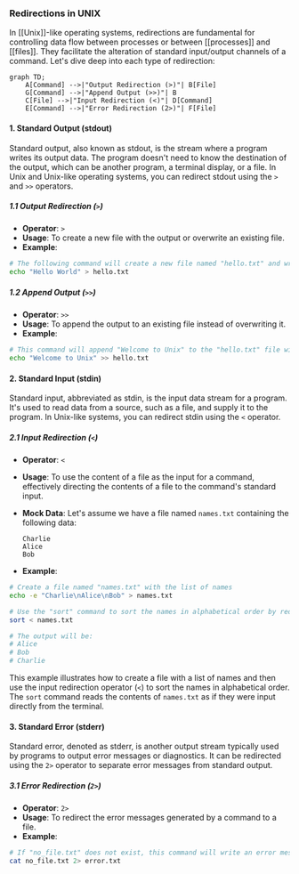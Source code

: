 ### Redirections in UNIX

In [[Unix]]-like operating systems, redirections are fundamental for controlling data flow between processes or between [[processes]] and [[files]]. They facilitate the alteration of standard input/output channels of a command. Let's dive deep into each type of redirection:

```mermaid
graph TD;
    A[Command] -->|"Output Redirection (>)"| B[File]
    G[Command] -->|"Append Output (>>)"| B
    C[File] -->|"Input Redirection (<)"| D[Command]
    E[Command] -->|"Error Redirection (2>)"| F[File]
```

#### 1. Standard Output (stdout)

Standard output, also known as stdout, is the stream where a program writes its output data. The program doesn't need to know the destination of the output, which can be another program, a terminal display, or a file. In Unix and Unix-like operating systems, you can redirect stdout using the `>` and `>>` operators.

##### 1.1 Output Redirection (`>`)

- **Operator**: `>`
- **Usage**: To create a new file with the output or overwrite an existing file.
- **Example**:

```sh
# The following command will create a new file named "hello.txt" and writes "Hello World" into it.
echo "Hello World" > hello.txt
```

##### 1.2 Append Output (`>>`)

- **Operator**: `>>`
- **Usage**: To append the output to an existing file instead of overwriting it.
- **Example**:

```sh
# This command will append "Welcome to Unix" to the "hello.txt" file without deleting the existing content.
echo "Welcome to Unix" >> hello.txt
```

#### 2. Standard Input (stdin)

Standard input, abbreviated as stdin, is the input data stream for a program. It's used to read data from a source, such as a file, and supply it to the program. In Unix-like systems, you can redirect stdin using the `<` operator.
##### 2.1 Input Redirection (`<`)

- **Operator**: `<`
- **Usage**: To use the content of a file as the input for a command, effectively directing the contents of a file to the command's standard input.
- **Mock Data**:
  Let's assume we have a file named `names.txt` containing the following data:
  ```
  Charlie
  Alice
  Bob
  ```

- **Example**:

```sh
# Create a file named "names.txt" with the list of names
echo -e "Charlie\nAlice\nBob" > names.txt

# Use the "sort" command to sort the names in alphabetical order by redirecting the contents of "names.txt" as input.
sort < names.txt

# The output will be:
# Alice
# Bob
# Charlie
```

This example illustrates how to create a file with a list of names and then use the input redirection operator (`<`) to sort the names in alphabetical order. The `sort` command reads the contents of `names.txt` as if they were input directly from the terminal.

#### 3. Standard Error (stderr)

Standard error, denoted as stderr, is another output stream typically used by programs to output error messages or diagnostics. It can be redirected using the `2>` operator to separate error messages from standard output.

##### 3.1 Error Redirection (`2>`)

- **Operator**: `2>`
- **Usage**: To redirect the error messages generated by a command to a file.
- **Example**:

```sh
# If "no_file.txt" does not exist, this command will write an error message to "error.txt".
cat no_file.txt 2> error.txt
```
